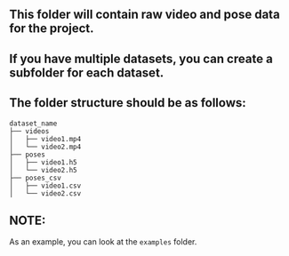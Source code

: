 ## This folder will contain raw video and pose data for the project.

## If you have multiple datasets, you can create a subfolder for each dataset.

## The folder structure should be as follows:

```
dataset_name
├── videos
│   ├── video1.mp4
│   └── video2.mp4
├── poses
│   ├── video1.h5
│   └── video2.h5
├── poses_csv
│   ├── video1.csv
│   └── video2.csv
```

## NOTE: 
As an example, you can look at the `examples` folder.
